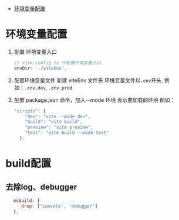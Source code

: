 - [环境变量配置](#环境变量配置)

# 环境变量配置

1. 配置 环境变量入口

   ```js
   // vite.config.ts 中配置环境变量入口
   envDir: './viteEnv',
   ```

2. 配置环境变量文件
   新建 viteEnv 文件夹
   环境变量文件以`.env`开头, 例如：`.env.dev`, `.env.prod`

3. 配置 package.json 命令，加入--mode 环境 表示要加载的环境
   例如：

   ```js
   "scripts": {
       "dev": "vite --mode dev",
       "build": "vite build",
       "preview": "vite preview",
       "test": "vite build --mode test"
     },

   ```

# build配置

## 去除log、debugger

   ```js
      esbuild: {
         drop: ['console', 'debugger']
      },
   ```
